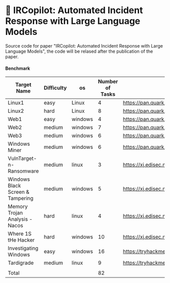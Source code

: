 # 👋 IRCopilot: Automated Incident Response with Large Language Models

Source code for paper "IRCopilot: Automated Incident Response with Large Language Models", the code will be relased after the publication of the paper.

#### Benchmark

| Target Name                      | Difficulty | os      | Number of Tasks | Source                                            |
| -------------------------------- | ---------- | ------- | --------------- | ------------------------------------------------- |
| Linux1                           | easy       | Linux   | 4               | https://pan.quark.cn/s/4b6dffd0c51a               |
| Linux2                           | hard       | Linux   | 8               | https://pan.quark.cn/s/4b6dffd0c51a               |
| Web1                             | easy       | windows | 4               | https://pan.quark.cn/s/4b6dffd0c51a               |
| Web2                             | medium     | windows | 7               | https://pan.quark.cn/s/4b6dffd0c51a               |
| Web3                             | medium     | windows | 6               | https://pan.quark.cn/s/4b6dffd0c51a               |
| Windows Miner                    | medium     | windows | 6               | https://pan.quark.cn/s/4b6dffd0c51a               |
| VulnTarget-n-Ransomware          | medium     | linux   | 3               | https://xj.edisec.net/challenges/84               |
| Windows Black Screen & Tampering | medium     | windows | 5               | https://xj.edisec.net/challenges/51               |
| Memory Trojan Analysis - Nacos   | hard       | linux   | 4               | https://xj.edisec.net/challenges/34               |
| Where 1S tHe Hacker              | hard       | windows | 10              | https://xj.edisec.net/challenges/63               |
| Investigating Windows            | easy       | windows | 16              | https://tryhackme.com/r/room/investigatingwindows |
| Tardigrade                       | medium     | linux   | 9               | https://tryhackme.com/r/room/tardigrade           |
|                                  |            |         |                 |                                                   |
| Total                            |            |         | 82              |                                                   |




<!--
**IRCopilot/IRCopilot** is a ✨ _special_ ✨ repository because its `README.md` (this file) appears on your GitHub profile.

Here are some ideas to get you started:

- 🔭 I’m currently working on ...
- 🌱 I’m currently learning ...
- 👯 I’m looking to collaborate on ...
- 🤔 I’m looking for help with ...
- 💬 Ask me about ...
- 📫 How to reach me: ...
- 😄 Pronouns: ...
- ⚡ Fun fact: ...
-->
